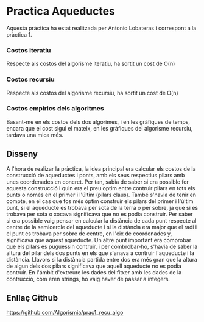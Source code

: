# Practica Aqueductes
Aquesta pràctica ha estat realitzada per Antonio Lobateras i correspont a la pràctica 1.
### Costos iteratiu
Respecte als costos del algorisme iteratiu, ha sortit un cost de O(n)
### Costos recursiu
Respecte als costos del algorisme recursiu, ha sortit un cost de O(n)
### Costos empírics dels algoritmes
Basant-me en els costos dels dos algorimes, i en les gràfiques de temps, encara que el cost sigui el mateix, en les gràfiques del algorisme recursiu, tardava una mica més.
## Disseny
A l'hora de realizar la pràctica, la idea principal era calcular els costos de la construcció de aqueductes i ponts, amb els seus respectius pilars amb unes coordenades en concret. Per tan, sabia de saber si era possible fer aquesta construcció i quin era el preu optim entre contruir pilars en tots els punts o només en el primer i l'últim (pilars claus). També s'havia de tenir en compte, en el cas que fos més òptim construir els pilars del primer i l'últim punt, si el aqueducte es trobava per sota de la terra o per sobre, ja que si es trobava per sota o xocava significava que no es podia construir. Per saber si era possible vaig pensar en calcular la distància de cada punt respecte al centre de la semicercle del aqueducte i si la distàncìa era major que el radi i el punt es trobava per sobre de centre, en l'eix de coordenades y, significava que aquest aqueducte. Un altre punt important era comprobar que els pilars es puguessin contruir, i per combrobar-ho, s'havia de saber la altura del pilar dels dos punts en els que s'anava a contruir l'aqueducte i la distància. Llavors si la distància partida entre dos era més gran que la altura de algun dels dos pilars significava que aquell aqueducte no es podia contruir. 
En l'ámbit d'extreure les dades del fitxer amb les dades de la contrucció, com eren strings, ho vaig haver de passar a integers. 

## Enllaç Github

https://github.com/Algorismia/prac1_recu_algo

